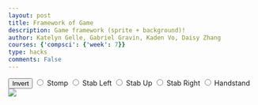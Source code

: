 ```yaml
---
layout: post
title: Framework of Game
description: Game framework (sprite + background)!
author: Katelyn Gelle, Gabriel Gravin, Kaden Vo, Daisy Zhang
courses: {'compsci': {'week': 7}}
type: hacks
comments: False
---
```

<!DOCTYPE html>

<style>
    #controls {
        position: relative;
        z-index: 2; /* Ensure the controls are on top of the goblin canvas */
    }

    /* Style the goblin canvas to be the same size as the viewport */
    #goblinCanvas {
        position: absolute;
        top: 0;
        left: 0;
        width: 100%;
        height: 100%;
        z-index: 1; /* Place it below the background */
    }
</style>


<!-- Prepare DOM elements -->
<!-- Wrap both the goblin canvas and controls in a container div -->
<div id="canvasContainer">
    <div id="controls"> <!-- Controls -->
        <button id="toggleCanvasEffect">Invert</button>
        <input type="radio" name="animation" id="stomp" />
        <label for="stomp">Stomp</label>
        <input type="radio" name="animation" id="stab1" />
        <label for="stab1">Stab Left</label>
        <input type="radio" name="animation" id="stab2" />
        <label for="stab2">Stab Up</label>
        <input type="radio" name="animation" id="stab3" />
        <label for="stab3">Stab Right</label>
        <input type="radio" name="animation" id="handstand" />
        <label for="handstand">Handstand</label>
    </div>
    <canvas id="backgroundID">
        <img id="backgroundImage" src="/student/images/medieval_background.jpeg" />
    </canvas>
</div>


<script>
/* Background part of Game
 * scrolling 
*/
// Prepare Background Image
const backgroundImg = new Image();
backgroundImg.src = '/student/images/medieval_background.jpeg';  // Jekyll/Liquid puts filename here

// Prepare Sprite Image
const goblinImg = new Image();
goblinImg.src = '/student/images/goblinsprites.png';

// Prepare Canvas
const canvas = document.getElementById("backgroundID");
const ctx = canvas.getContext('2d');

// Goblin animation part
const goblinCanvas = document.createElement("canvas");
const goblinCtx = goblinCanvas.getContext("2d");

// Prepare Window extents related to viewport
const maxWidth = window.innerWidth;
const maxHeight = window.innerHeight;

backgroundImg.onload = function () {
    // Setup background constants from background image
    const WIDTH = backgroundImg.width;  // Image() width (meta data)
    const HEIGHT = backgroundImg.height; // Image() height
    const ASPECT_RATIO = WIDTH / HEIGHT;
    const ADJUST = 1 // visual layer adjust, use "1"" for a perfect loop 

    // Set Dimensions to match the image width
    const canvasWidth = maxWidth;
    const canvasHeight = canvasWidth / ASPECT_RATIO;  // height is oriented by width
    const canvasLeft = 0; // Start image from the left edge horizontally
    const canvasTop = (maxHeight - canvasHeight) / 2;  // center image vertically

    // Set Style properties for the background canvas
    canvas.width = WIDTH / ADJUST;
    canvas.height = HEIGHT / ADJUST;
    canvas.style.width = `${canvasWidth}px`;
    canvas.style.height = `${canvasHeight}px`;
    canvas.style.position = 'absolute';
    canvas.style.left = `${canvasLeft}px`;
    canvas.style.top = `${canvasTop}px`;

    // Game speed is a common game variable
    var gameSpeed = 10;

    // Layer is set up to support Parallax, multiple layers
    class Layer {
        constructor(image, speedRatio) {
            this.x = 0;
            this.y = 0;
            this.width = WIDTH;
            this.height = HEIGHT;
            this.image = image;
            this.speedRatio = speedRatio;
            this.speed = gameSpeed * this.speedRatio;
            this.frame = 0;
        }
        update() {
            this.x = (this.x - this.speed) % this.width;
        }
        draw() {
            ctx.drawImage(this.image, this.x, this.y);
            ctx.drawImage(this.image, this.x + this.width, this.y);
        }
    }

    // Setup Goblin sprite constraints
    const SPRITE_WIDTH = 30.27;  // matches sprite pixel width
    const SPRITE_HEIGHT = 30.2; // matches sprite pixel height
    const SPRITE_FRAMES = 10;  // matches number of frames per sprite row; this code assumes each row is the same
    const SPRITE_SCALE = 4;  // controls the size of the sprite on the canvas

    class Goblin extends Layer {
        constructor(image, speedRatio) {
            super(image, speedRatio);
            this.minFrame = 0;
            this.maxFrame = SPRITE_FRAMES;
            this.frameX = 0;
            this.frameY = 2;  // left stabbing as default
            this.goblinX = canvasWidth; // Initialize the goblin's x position to the right edge of the canvas
        }
    
        update() {
            if (this.frameY == 2) {
                this.goblinX -= this.speed;  // Move the goblin to the left
                // Check if the goblin has moved off the left edge of the canvas
                if (this.goblinX < -goblinCanvas.width) {
                    this.goblinX = canvasWidth; // Reset the goblin's x position to the right edge
                }
            }
            // Update frameX of the object
            if (this.frameX < this.maxFrame) {
                this.frameX++;
            } else {
                this.frameX = 0;
            }
        }
    
        // Draw goblin object
        draw() {
            // Set fixed dimensions and position for the goblinCanvas
            goblinCanvas.width = SPRITE_WIDTH * SPRITE_SCALE;
            goblinCanvas.height = SPRITE_HEIGHT * SPRITE_SCALE;
            goblinCanvas.style.width = `${goblinCanvas.width}px`;
            goblinCanvas.style.height = `${goblinCanvas.height}px`;
            goblinCanvas.style.position = 'absolute';
            goblinCanvas.style.left = `${this.goblinX}px`; // Set the goblin's left position based on its x-coordinate
            goblinCanvas.style.top = `${canvasHeight}px`;
    
            goblinCtx.drawImage(
                this.image,
                this.frameX * SPRITE_WIDTH,
                this.frameY * SPRITE_HEIGHT,
                SPRITE_WIDTH,
                SPRITE_HEIGHT,
                0,
                0,
                goblinCanvas.width,
                goblinCanvas.height
            );
        }
    }
    

    // Background object
    var backgroundObj = new Layer(backgroundImg, 0.2);
    var goblinObj = new Goblin(goblinImg, 0.5);

    // Append the goblin canvas to the body
    document.body.appendChild(goblinCanvas);

    // Animation loop
    function animation() {
        backgroundObj.update();
        backgroundObj.draw();

        goblinObj.update();
        goblinObj.draw();

        requestAnimationFrame(animation);  // cycle animation, recursion
    }

    // Start animation process
    animation();

    /* Toggle "canvas filter property" 
    * look in _sass/minima/dark-mode.scss
    */
    var isFilterEnabled = true;
    const defaultFilter = getComputedStyle(document.documentElement).getPropertyValue('--default-canvas-filter');
    toggleCanvasEffect.addEventListener("click", function () {
        if (isFilterEnabled) {
<<<<<<< HEAD
            canvas.style.filter = "none";  // remove filter
            goblinCanvas.style.filter = "none";
=======
            canvas.style.filter = "invert(100%)";  // remove filter
            dogCanvas.style.filter = "invert(100%)";
>>>>>>> 1654a8b5be40f12a1f967be7cbdb7eb8c086cc78
        } else {
            canvas.style.filter = defaultFilter; // Apply the default filter value
            goblinCanvas.style.filter = defaultFilter; 
        }

        isFilterEnabled = !isFilterEnabled;  // switch boolean value
    });
    /* Control "goblin action" 
     * changes y value, the row in sprite
    */
    // update frameY of goblin object, action from stomp, stab left, stab up, stab right, handstand radio control
    const controls = document.getElementById('controls');
    controls.addEventListener('click', function (event) {
        if (event.target.tagName === 'INPUT') {
            const selectedAnimation = event.target.id;
            switch (selectedAnimation) {
                case 'stomp':
                    goblinObj.frameY = 0;
                    break;
                case 'stab1':
                    goblinObj.frameY = 1;
                    break;
                case 'stab2':
                    goblinObj.frameY = 2;
                    break;
                case 'stab3':
                    goblinObj.frameY = 3;
                    break;
                case 'handstand':
                    goblinObj.frameY = 4;
                    break;
                default:
                    break;
            }
        }
    });
};
</script>


